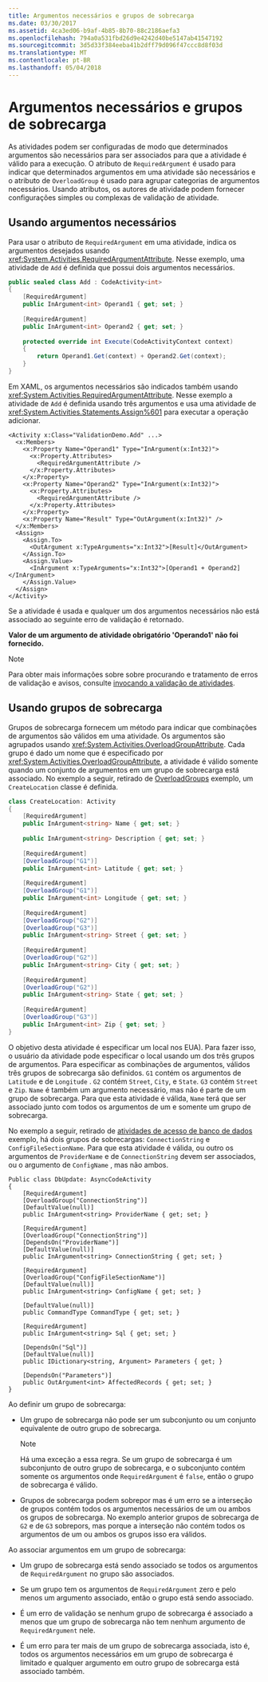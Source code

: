 ```yaml
---
title: Argumentos necessários e grupos de sobrecarga
ms.date: 03/30/2017
ms.assetid: 4ca3ed06-b9af-4b85-8b70-88c2186aefa3
ms.openlocfilehash: 794a0a531fbd26d9e4242d40be5147ab41547192
ms.sourcegitcommit: 3d5d33f384eeba41b2dff79d096f47ccc8d8f03d
ms.translationtype: MT
ms.contentlocale: pt-BR
ms.lasthandoff: 05/04/2018
---
```

# <a name="required-arguments-and-overload-groups"></a>Argumentos necessários e grupos de sobrecarga
As atividades podem ser configuradas de modo que determinados argumentos são necessários para ser associados para que a atividade é válido para a execução. O atributo de `RequiredArgument` é usado para indicar que determinados argumentos em uma atividade são necessários e o atributo de `OverloadGroup` é usado para agrupar categorias de argumentos necessários. Usando atributos, os autores de atividade podem fornecer configurações simples ou complexas de validação de atividade.  
  
## <a name="using-required-arguments"></a>Usando argumentos necessários  
 Para usar o atributo de `RequiredArgument` em uma atividade, indica os argumentos desejados usando <xref:System.Activities.RequiredArgumentAttribute>. Nesse exemplo, uma atividade de `Add` é definida que possui dois argumentos necessários.  
  
```csharp  
public sealed class Add : CodeActivity<int>  
{  
    [RequiredArgument]  
    public InArgument<int> Operand1 { get; set; }  
  
    [RequiredArgument]  
    public InArgument<int> Operand2 { get; set; }  
  
    protected override int Execute(CodeActivityContext context)  
    {  
        return Operand1.Get(context) + Operand2.Get(context);  
    }  
}  
```  
  
 Em XAML, os argumentos necessários são indicados também usando <xref:System.Activities.RequiredArgumentAttribute>. Nesse exemplo a atividade de `Add` é definida usando três argumentos e usa uma atividade de <xref:System.Activities.Statements.Assign%601> para executar a operação adicionar.  
  
```xaml  
<Activity x:Class="ValidationDemo.Add" ...>  
  <x:Members>  
    <x:Property Name="Operand1" Type="InArgument(x:Int32)">  
      <x:Property.Attributes>  
        <RequiredArgumentAttribute />  
      </x:Property.Attributes>  
    </x:Property>  
    <x:Property Name="Operand2" Type="InArgument(x:Int32)">  
      <x:Property.Attributes>  
        <RequiredArgumentAttribute />  
      </x:Property.Attributes>  
    </x:Property>  
    <x:Property Name="Result" Type="OutArgument(x:Int32)" />  
  </x:Members>  
  <Assign>  
    <Assign.To>  
      <OutArgument x:TypeArguments="x:Int32">[Result]</OutArgument>  
    </Assign.To>  
    <Assign.Value>  
      <InArgument x:TypeArguments="x:Int32">[Operand1 + Operand2]</InArgument>  
    </Assign.Value>  
  </Assign>  
</Activity>  
```  
  
 Se a atividade é usada e qualquer um dos argumentos necessários não está associado ao seguinte erro de validação é retornado.  
  
 **Valor de um argumento de atividade obrigatório 'Operando1' não foi fornecido.**  
> [!NOTE]
>  Para obter mais informações sobre sobre procurando e tratamento de erros de validação e avisos, consulte [invocando a validação de atividades](../../../docs/framework/windows-workflow-foundation/invoking-activity-validation.md).  
  
## <a name="using-overload-groups"></a>Usando grupos de sobrecarga  
 Grupos de sobrecarga fornecem um método para indicar que combinações de argumentos são válidos em uma atividade. Os argumentos são agrupados usando <xref:System.Activities.OverloadGroupAttribute>. Cada grupo é dado um nome que é especificado por <xref:System.Activities.OverloadGroupAttribute>, a atividade é válido somente quando um conjunto de argumentos em um grupo de sobrecarga está associado. No exemplo a seguir, retirado de [OverloadGroups](../../../docs/framework/windows-workflow-foundation/samples/overloadgroups.md) exemplo, um `CreateLocation` classe é definida.  
  
```csharp  
class CreateLocation: Activity  
{  
    [RequiredArgument]  
    public InArgument<string> Name { get; set; }  
  
    public InArgument<string> Description { get; set; }  
  
    [RequiredArgument]  
    [OverloadGroup("G1")]  
    public InArgument<int> Latitude { get; set; }  
  
    [RequiredArgument]  
    [OverloadGroup("G1")]  
    public InArgument<int> Longitude { get; set; }  
  
    [RequiredArgument]  
    [OverloadGroup("G2")]  
    [OverloadGroup("G3")]  
    public InArgument<string> Street { get; set; }  
  
    [RequiredArgument]  
    [OverloadGroup("G2")]  
    public InArgument<string> City { get; set; }  
  
    [RequiredArgument]  
    [OverloadGroup("G2")]  
    public InArgument<string> State { get; set; }  
  
    [RequiredArgument]  
    [OverloadGroup("G3")]  
    public InArgument<int> Zip { get; set; }                  
}  
```  
  
 O objetivo desta atividade é especificar um local nos EUA). Para fazer isso, o usuário da atividade pode especificar o local usando um dos três grupos de argumentos. Para especificar as combinações de argumentos, válidos três grupos de sobrecarga são definidos. `G1` contém os argumentos de `Latitude` e de `Longitude` . `G2` contém `Street`, `City`, e `State`. `G3` contém `Street` e `Zip`. `Name` é também um argumento necessário, mas não é parte de um grupo de sobrecarga. Para que esta atividade é válida, `Name` terá que ser associado junto com todos os argumentos de um e somente um grupo de sobrecarga.  
  
 No exemplo a seguir, retirado de [atividades de acesso de banco de dados](../../../docs/framework/windows-workflow-foundation/samples/database-access-activities.md) exemplo, há dois grupos de sobrecargas: `ConnectionString` e `ConfigFileSectionName`. Para que esta atividade é válida, ou outro os argumentos de `ProviderName` e de `ConnectionString` devem ser associados, ou o argumento de `ConfigName` , mas não ambos.  
  
```  
Public class DbUpdate: AsyncCodeActivity  
{  
    [RequiredArgument]  
    [OverloadGroup("ConnectionString")]  
    [DefaultValue(null)]  
    public InArgument<string> ProviderName { get; set; }  
  
    [RequiredArgument]  
    [OverloadGroup("ConnectionString")]  
    [DependsOn("ProviderName")]  
    [DefaultValue(null)]  
    public InArgument<string> ConnectionString { get; set; }  
  
    [RequiredArgument]  
    [OverloadGroup("ConfigFileSectionName")]  
    [DefaultValue(null)]  
    public InArgument<string> ConfigName { get; set; }  
  
    [DefaultValue(null)]  
    public CommandType CommandType { get; set; }  
  
    [RequiredArgument]  
    public InArgument<string> Sql { get; set; }  
  
    [DependsOn("Sql")]  
    [DefaultValue(null)]  
    public IDictionary<string, Argument> Parameters { get; }  
  
    [DependsOn("Parameters")]  
    public OutArgument<int> AffectedRecords { get; set; }       
}  
```  
  
 Ao definir um grupo de sobrecarga:  
  
-   Um grupo de sobrecarga não pode ser um subconjunto ou um conjunto equivalente de outro grupo de sobrecarga.  
  
    > [!NOTE]
    >  Há uma exceção a essa regra. Se um grupo de sobrecarga é um subconjunto de outro grupo de sobrecarga, e o subconjunto contém somente os argumentos onde `RequiredArgument` é `false`, então o grupo de sobrecarga é válido.  
  
-   Grupos de sobrecarga podem sobrepor mas é um erro se a interseção de grupos contém todos os argumentos necessários de um ou ambos os grupos de sobrecarga. No exemplo anterior grupos de sobrecarga de `G2` e de `G3` sobrepors, mas porque a interseção não contém todos os argumentos de um ou ambos os grupos isso era válidos.  
  
 Ao associar argumentos em um grupo de sobrecarga:  
  
-   Um grupo de sobrecarga está sendo associado se todos os argumentos de `RequiredArgument` no grupo são associados.  
  
-   Se um grupo tem os argumentos de `RequiredArgument` zero e pelo menos um argumento associado, então o grupo está sendo associado.  
  
-   É um erro de validação se nenhum grupo de sobrecarga é associado a menos que um grupo de sobrecarga não tem nenhum argumento de `RequiredArgument` nele.  
  
-   É um erro para ter mais de um grupo de sobrecarga associada, isto é, todos os argumentos necessários em um grupo de sobrecarga é limitado e qualquer argumento em outro grupo de sobrecarga está associado também.
